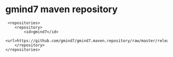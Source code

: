 gmind7 maven repository
=======================
 
     <repositories>
        <repository>
  	        <id>gmind7</id>
  	        <url>https://github.com/gmind7/gmind7.maven.repository/raw/master/releases</url>
  	    </repository>
  	</repositories>

